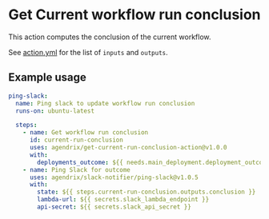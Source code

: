 # Get Current workflow run conclusion

This action computes the conclusion of the current workflow.

See [action.yml](./action.yml) for the list of `inputs` and `outputs`.

## Example usage

```yaml
ping-slack:
  name: Ping slack to update workflow run conclusion
  runs-on: ubuntu-latest

  steps:
    - name: Get workflow run conclusion
      id: current-run-conclusion
      uses: agendrix/get-current-run-conclusion-action@v1.0.0
      with:
        deployments_outcome: ${{ needs.main_deployment.deployment_outcome }}
    - name: Ping Slack for outcome
      uses: agendrix/slack-notifier/ping-slack@v1.0.5
      with:
        state: ${{ steps.current-run-conclusion.outputs.conclusion }}
        lambda-url: ${{ secrets.slack_lambda_endpoint }}
        api-secret: ${{ secrets.slack_api_secret }}
```
